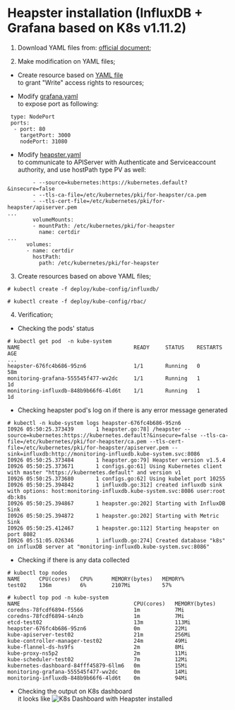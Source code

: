 Heapster installation (InfluxDB + Grafana based on K8s v1.11.2)
===
1. Download YAML files from: [official document](https://github.com/kubernetes/heapster/blob/master/docs/influxdb.md);
   
2. Make modification on YAML files;   

* Create resource based on [YAML file](https://github.com/xiaojias/k8s/blob/master/v1.11.2/deployment/heapster/deploy/kube-config/rbac/heapster-clusterrole.yaml)   
 to grant "Write" access rights to resources;   

* Modify [grafana.yaml](https://github.com/xiaojias/k8s/blob/master/v1.11.2/deployment/heapster/deploy/kube-config/influxdb/grafana.yaml)   
 to expose port as following:
 ```
  type: NodePort
  ports:
   - port: 80
     targetPort: 3000
     nodePort: 31080
 ```
* Modify [heapster.yaml]()   
 to communicate to APIServer with Authenticate and Serviceaccount authority, and use hostPath type PV as well:   
~~~
        - --source=kubernetes:https://kubernetes.default?&insecure=false
        - --tls-ca-file=/etc/kubernetes/pki/for-heapster/ca.pem
        - --tls-cert-file=/etc/kubernetes/pki/for-heapster/apiserver.pem
...
        volumeMounts:
        - mountPath: /etc/kubernetes/pki/for-heapster
          name: certdir
...
      volumes:
      - name: certdir
        hostPath:
          path: /etc/kubernetes/pki/for-heapster
~~~   
3. Create resources based on above YAML files;
~~~
# kubectl create -f deploy/kube-config/influxdb/    
   
# kubectl create -f deploy/kube-config/rbac/   

~~~

4. Verification;
* Checking the pods' status
~~~
# kubectl get pod  -n kube-system
NAME                                    READY     STATUS    RESTARTS   AGE
...
heapster-676fc4b686-95zn6               1/1       Running   0          58m
monitoring-grafana-555545f477-wv2dc     1/1       Running   1          1d
monitoring-influxdb-848b9b66f6-4ld6t    1/1       Running   1          1d

~~~

* Checking heapster pod's log on if there is any error message generated
~~~
# kubectl -n kube-system logs heapster-676fc4b686-95zn6
I0926 05:50:25.373439       1 heapster.go:78] /heapster --source=kubernetes:https://kubernetes.default?&insecure=false --tls-ca-file=/etc/kubernetes/pki/for-heapster/ca.pem --tls-cert-file=/etc/kubernetes/pki/for-heapster/apiserver.pem --sink=influxdb:http://monitoring-influxdb.kube-system.svc:8086
I0926 05:50:25.373484       1 heapster.go:79] Heapster version v1.5.4
I0926 05:50:25.373671       1 configs.go:61] Using Kubernetes client with master "https://kubernetes.default" and version v1
I0926 05:50:25.373680       1 configs.go:62] Using kubelet port 10255
I0926 05:50:25.394842       1 influxdb.go:312] created influxdb sink with options: host:monitoring-influxdb.kube-system.svc:8086 user:root db:k8s
I0926 05:50:25.394867       1 heapster.go:202] Starting with InfluxDB Sink
I0926 05:50:25.394872       1 heapster.go:202] Starting with Metric Sink
I0926 05:50:25.412467       1 heapster.go:112] Starting heapster on port 8082
I0926 05:51:05.026346       1 influxdb.go:274] Created database "k8s" on influxDB server at "monitoring-influxdb.kube-system.svc:8086"

~~~

* Checking if there is any data collected
~~~
# kubectl top nodes
NAME      CPU(cores)   CPU%      MEMORY(bytes)   MEMORY%   
test02    136m         6%        2107Mi          57%       
   
# kubectl top pod -n kube-system
NAME                                    CPU(cores)   MEMORY(bytes)   
coredns-78fcdf6894-f5566                1m           7Mi             
coredns-78fcdf6894-s4nzb                1m           7Mi             
etcd-test02                             13m          113Mi           
heapster-676fc4b686-95zn6               0m           22Mi            
kube-apiserver-test02                   21m          256Mi           
kube-controller-manager-test02          24m          49Mi            
kube-flannel-ds-hs9fs                   2m           8Mi             
kube-proxy-ns5p2                        2m           11Mi            
kube-scheduler-test02                   7m           12Mi            
kubernetes-dashboard-84fff45879-6llm6   0m           15Mi            
monitoring-grafana-555545f477-wv2dc     0m           14Mi            
monitoring-influxdb-848b9b66f6-4ld6t    0m           94Mi            

~~~
* Checking the output on K8s dashboard   
it looks like ![K8s Dashboard with Heapster installed](https://github.com/xiaojias/k8s/tree/master/v1.11.2/deployment/heapster/k8s-heapster.png)   

